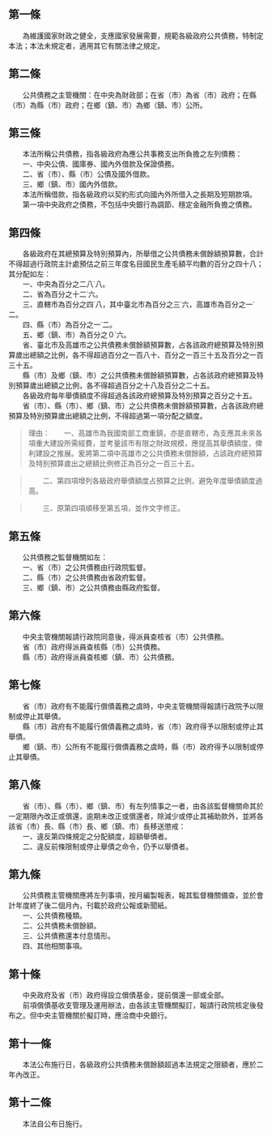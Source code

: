 第一條 
-------
　　為維護國家財政之健全，支應國家發展需要，規範各級政府公共債務，特制定本法；本法未規定者，適用其它有關法律之規定。  


第二條 
-------
　　公共債務之主管機關：在中央為財政部；在省（市）為省（市）政府；在縣（市）為縣（市）政府；在鄉（鎮、市）為鄉（鎮、市）公所。  


第三條 
-------
　　本法所稱公共債務，指各級政府為應公共事務支出所負擔之左列債務：  
　　一、中央公債、國庫券、國內外借款及保證債務。  
　　二、省（市）、縣（市）公債及國外借款。  
　　三、鄉（鎮、市）國內外借款。  
　　本法所稱借款，指各級政府以契約形式向國內外所借入之長期及短期款項。  
　　第一項中央政府之債務，不包括中央銀行為調節、穩定金融所負擔之債務。  


第四條 
-------
　　各級政府在其總預算及特別預算內，所舉借之公共債務未償餘額預算數，合計不得超過行政院主計處預估之前三年度名目國民生產毛額平均數的百分之四十八；其分配如左：  
　　一、中央為百分之二八˙八。  
　　二、省為百分之十二˙六。  
　　三、直轄市為百分之四˙八，其中臺北市為百分之三˙六，高雄市為百分之一˙二。  
　　四、縣（市）為百分之一˙二。  
　　五、鄉（鎮、市）為百分之０˙六。  
　　省、臺北市及高雄市之公共債務未償餘額預算數，占各該政府總預算及特別預算歲出總額之比例，各不得超過百分之一百八十、百分之一百三十五及百分之一百三十五。  
　　縣（市）及鄉（鎮、市）之公共債務未償餘額預算數，占各該政府總預算及特別預算歲出總額之比例，各不得超過百分之十八及百分之二十五。  
　　各級政府每年舉債額度不得超過各該政府總預算及特別預算之百分之十五。  
　　省（市）、縣（市）、鄉（鎮、市）之公共債務未償餘額預算數，占各該政府總預算及特別預算歲出總額之比例，不得超過第一項分配之額度。  
> 理由：　　一、高雄市為我國南部工商重鎮，亦是直轄市，為支應其未來各項重大建設所需經費，並考量該市有限之財政規模，應提高其舉債額度，俾利建設之推展。爰將第二項中高雄市之公共債務未償餘額，占該政府總預算及特別預算歲出之總額比例修正為百分之一百三十五。

> 　　二、第四項增列各級政府舉債額度占預算之比例，避免年度舉債額度過高。

> 　　三、原第四項順移至第五項，並作文字修正。



第五條 
-------
　　公共債務之監督機關如左：  
　　一、省（市）之公共債務由行政院監督。  
　　二、縣（市）之公共債務由省政府監督。  
　　三、鄉（鎮、市）之公共債務由縣政府監督。  


第六條 
-------
　　中央主管機關報請行政院同意後，得派員查核省（市）公共債務。  
　　省（市）政府得派員查核縣（市）公共債務。  
　　縣（市）政府得派員查核鄉（鎮、市）公共債務。  


第七條 
-------
　　省（市）政府有不能履行償債義務之虞時，中央主管機關得報請行政院予以限制或停止其舉債。  
　　縣（市）政府有不能履行償債義務之虞時，省（市）政府得予以限制或停止其舉債。  
　　鄉（鎮、市）公所有不能履行償債義務之虞時，縣（市）政府得予以限制或停止其舉債。  


第八條 
-------
　　省（市）、縣（市）、鄉（鎮、市）有左列情事之一者，由各該監督機關命其於一定期限內改正或償還，逾期未改正或償還者，除減少或停止其補助款外，並將各該省（市）長、縣（市）長、鄉（鎮、市）長移送懲戒：  
　　一、違反第四條規定之分配額度，超額舉債者。  
　　二、違反前條限制或停止舉債之命令，仍予以舉債者。  


第九條 
-------
　　公共債務主管機關應將左列事項，按月編製報表，報其監督機關備查，並於會計年度終了後二個月內，刊載於政府公報或新聞紙。  
　　一、公共債務種類。  
　　二、公共債務未償餘額。  
　　三、公共債務還本付息情形。  
　　四、其他相關事項。  


第十條 
-------
　　中央政府及省（市）政府得設立償債基金，提前償還一部或全部。  
　　前項償債基收支管理及運用辦法，由各該主管機關擬訂，報請行政院核定後發布之。但中央主管機關於擬訂時，應洽商中央銀行。  


第十一條 
---------
　　本法公布施行日，各級政府公共債務未償餘額超過本法規定之限額者，應於二年內改正。  


第十二條 
---------
　　本法自公布日施行。